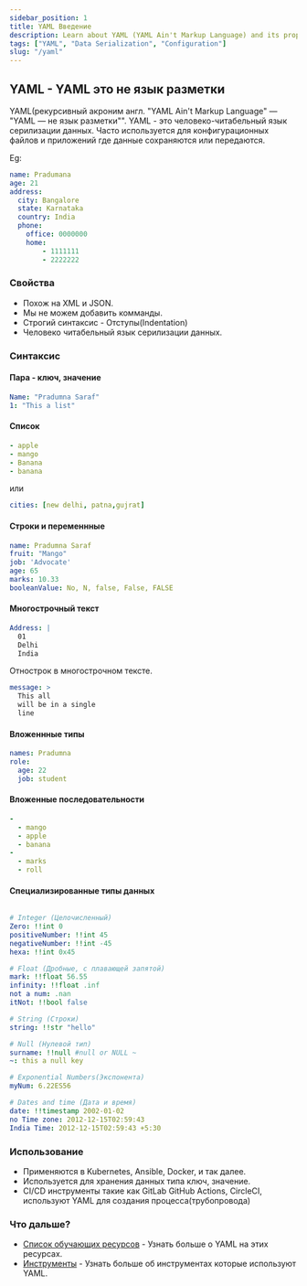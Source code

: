 ```yaml
---
sidebar_position: 1
title: YAML Введение
description: Learn about YAML (YAML Ain't Markup Language) and its properties.
tags: ["YAML", "Data Serialization", "Configuration"]
slug: "/yaml"
---
```


## YAML - YAML это не язык разметки

YAML(рекурсивный акроним англ. "YAML Ain't Markup Language" — "YAML — не язык разметки"".
YAML - это человеко-читабельный язык серилизации данных. Часто используется для конфигурационных файлов и
приложений где данные сохраняются или передаются.




Eg:

```yaml
name: Pradumana
age: 21
address:
  city: Bangalore
  state: Karnataka
  country: India
  phone:
    office: 0000000
    home:
        - 1111111
        - 2222222
```

### Свойства

- Похож на  XML и JSON.
- Мы не можем добавить комманды.
- Строгий синтаксис - Отступы(Indentation)
- Человеко читабельный язык серилизации данных.

### Синтаксис

#### Пара - ключ, значение

```yaml
Name: "Pradumna Saraf"
1: "This a list"
```

#### Список

```yaml
- apple
- mango
- Banana
- banana
```
или

```yaml
cities: [new delhi, patna,gujrat]
```

#### Строки и переменнные

```yaml
name: Pradumna Saraf
fruit: "Mango"
job: 'Advocate'
age: 65
marks: 10.33
booleanValue: No, N, false, False, FALSE
```

#### Многострочный текст

```yaml
Address: |
  01
  Delhi
  India
```
Отнострок в многострочном тексте.

```yaml
message: >
  This all
  will be in a single
  line

```

#### Вложеннные типы

```yaml
names: Pradumna
role:
  age: 22
  job: student
```  

#### Вложенные последовательности

```yaml
-
  - mango
  - apple
  - banana
-
  - marks
  - roll
```

#### Специализированные типы данных

```yaml

# Integer (Целочисленный)
Zero: !!int 0
positiveNumber: !!int 45
negativeNumber: !!int -45
hexa: !!int 0x45

# Float (Дробные, с плавающей запятой)
mark: !!float 56.55
infinity: !!float .inf
not a num: .nan
itNot: !!bool false

# String (Строки)
string: !!str "hello"

# Null (Нулевой тип)
surname: !!null #null or NULL ~
~: this a null key

# Exponential Numbers(Экспонента)
myNum: 6.22ES56

# Dates and time (Дата и время)
date: !!timestamp 2002-01-02
no Time zone: 2012-12-15T02:59:43
India Time: 2012-12-15T02:59:43 +5:30
```

### Использование

- Применяются в Kubernetes, Ansible, Docker, и так далее.
- Используется для хранения данных типа ключ, значение.
- CI/CD инструменты такие как GitLab GitHub Actions, CircleCI, используют YAML для создания процесса(трубопровода)

### Что дальше?

- [Список обучающих ресурсов](./learning-resources.md) - Узнать больше о YAML на этих ресурсах.
- [Инструменты](./tools.md) - Узнать больше об инструментах которые используют YAML.
